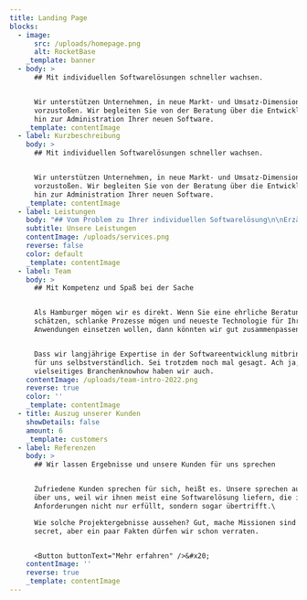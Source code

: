```yaml
---
title: Landing Page
blocks:
  - image:
      src: /uploads/homepage.png
      alt: RocketBase
    _template: banner
  - body: >
      ## Mit individuellen Softwarelösungen schneller wachsen.


      Wir unterstützen Unternehmen, in neue Markt- und Umsatz-Dimensionen
      vorzustoßen. Wir begleiten Sie von der Beratung über die Entwicklung bis
      hin zur Administration Ihrer neuen Software.
    _template: contentImage
  - label: Kurzbeschreibung
    body: >
      ## Mit individuellen Softwarelösungen schneller wachsen.


      Wir unterstützen Unternehmen, in neue Markt- und Umsatz-Dimensionen
      vorzustoßen. Wir begleiten Sie von der Beratung über die Entwicklung bis
      hin zur Administration Ihrer neuen Software.
    _template: contentImage
  - label: Leistungen
    body: "## Vom Problem zu Ihrer individuellen Softwarelösung\n\nErzählen Sie uns von Ihrem Problem, Ihrem Markt, Ihren Prozessen und Ihren Zielen. Wir übersetzen Ihre Anforderungen gemeinsam mit Ihnen in eine\_individuelle Software, die 100% zu Ihren Prozessen passt und mitwachsen kann. Kosteneffizient und zukunftssicher. Wir entwickeln aber nicht nur.\_Technologie-Beratung\_übernehmen genauso wie\_Hosting, wenn Sie Ihre Anwendung nicht on-premise betreiben wollen.\n\n<Button buttonText=\"Mehr erfahren\" />&#x20;\n"
    subtitle: Unsere Leistungen
    contentImage: /uploads/services.png
    reverse: false
    color: default
    _template: contentImage
  - label: Team
    body: >
      ## Mit Kompetenz und Spaß bei der Sache


      Als Hamburger mögen wir es direkt. Wenn Sie eine ehrliche Beratung
      schätzen, schlanke Prozesse mögen und neueste Technologie für Ihre
      Anwendungen einsetzen wollen, dann könnten wir gut zusammenpassen.


      Dass wir langjährige Expertise in der Softwareentwicklung mitbringen, ist
      für uns selbstverständlich. Sei trotzdem noch mal gesagt. Ach ja, und ein
      vielseitiges Branchenknowhow haben wir auch.
    contentImage: /uploads/team-intro-2022.png
    reverse: true
    color: ''
    _template: contentImage
  - title: Auszug unserer Kunden
    showDetails: false
    amount: 6
    _template: customers
  - label: Referenzen
    body: >
      ## Wir lassen Ergebnisse und unsere Kunden für uns sprechen


      Zufriedene Kunden sprechen für sich, heißt es. Unsere sprechen auch gern
      über uns, weil wir ihnen meist eine Softwarelösung liefern, die ihre
      Anforderungen nicht nur erfüllt, sondern sogar übertrifft.\

      Wie solche Projektergebnisse aussehen? Gut, mache Missionen sind top
      secret, aber ein paar Fakten dürfen wir schon verraten.


      <Button buttonText="Mehr erfahren" />&#x20;
    contentImage: ''
    reverse: true
    _template: contentImage
---
```


